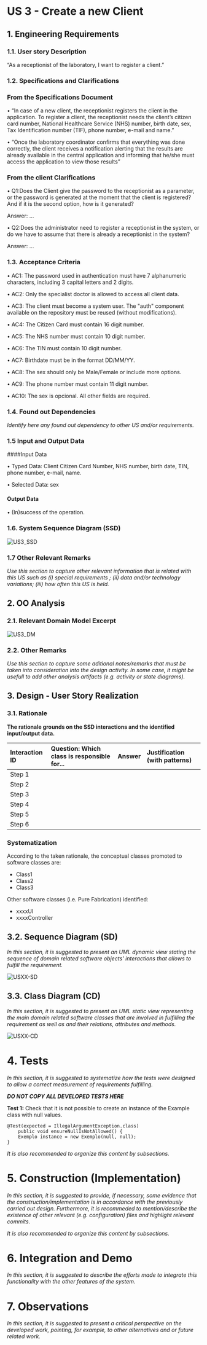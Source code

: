 # US 3 -  Create a new Client

## 1. Engineering Requirements

### 1.1. User story Description

“As a receptionist of the laboratory, I want to register a client.”

### 1.2. Specifications and Clarifications

###  From the Specifications Document
•	“In case of a new client, the receptionist registers the client in the application. To register a client, the receptionist needs the client’s citizen card number, National Healthcare Service (NHS) number, birth date, sex, Tax Identification number (TIF), phone number, e-mail and name.”

•	“Once the laboratory coordinator confirms that everything was done correctly, the client receives a notification alerting that the results are already available in the central application and informing that he/she must access the application to view those results”

### From the client Clarifications
•	Q1:Does the Client give the password to the receptionist as a parameter, or the password is generated at the moment that the client is registered? And if it is the second option, how is it generated?
 
 Answer: …

•	Q2:Does the administrator need to register a receptionist in the system, or do we have to assume that there is already a receptionist in the system?

Answer: …


### 1.3. Acceptance Criteria

•	AC1: The password used in authentication must have 7 alphanumeric characters, including 3 capital letters and 2 digits.

•	AC2: Only the specialist doctor is allowed to access all client data.

•	AC3: The client must become a system user. The "auth" component available on the repository must be reused (without modifications).

•	AC4: The Citizen Card must contain 16 digit number.

•	AC5: The NHS number must contain 10 digit number.

•	AC6: The TIN must contain 10 digit number.

•	AC7: Birthdate must be in the format DD/MM/YY.

•	AC8: The sex should only be Male/Female or include more options. 

•	AC9: The phone number must contain 11 digit number.

•	AC10: The sex is opcional. All other fields are required.


### 1.4. Found out Dependencies

*Identify here any found out dependency to other US and/or requirements.*

### 1.5 Input and Output Data

####Input Data

•	Typed Data: Client Citizen Card Number, NHS number, birth date, TIN, phone number, e-mail, name.

•	Selected Data: sex

#### Output Data

•	(In)success of the operation.


### 1.6. System Sequence Diagram (SSD)


![US3_SSD](US3_SSD.svg)


### 1.7 Other Relevant Remarks

*Use this section to capture other relevant information that is related with this US such as (i) special requirements ; (ii) data and/or technology variations; (iii) how often this US is held.* 


## 2. OO Analysis

### 2.1. Relevant Domain Model Excerpt 


![US3_DM](US3_DM.svg)

### 2.2. Other Remarks

*Use this section to capture some aditional notes/remarks that must be taken into consideration into the design activity. In some case, it might be usefull to add other analysis artifacts (e.g. activity or state diagrams).* 



## 3. Design - User Story Realization 

### 3.1. Rationale

**The rationale grounds on the SSD interactions and the identified input/output data.**

| Interaction ID | Question: Which class is responsible for... | Answer  | Justification (with patterns)  |
|:-------------  |:--------------------- |:------------|:---------------------------- |
| Step 1  		 |							 |             |                              |
| Step 2  		 |							 |             |                              |
| Step 3  		 |							 |             |                              |
| Step 4  		 |							 |             |                              |
| Step 5  		 |							 |             |                              |
| Step 6  		 |							 |             |                              |              

### Systematization ##

According to the taken rationale, the conceptual classes promoted to software classes are: 

 * Class1
 * Class2
 * Class3

Other software classes (i.e. Pure Fabrication) identified: 
 * xxxxUI  
 * xxxxController

## 3.2. Sequence Diagram (SD)

*In this section, it is suggested to present an UML dynamic view stating the sequence of domain related software objects' interactions that allows to fulfill the requirement.* 

![USXX-SD](USXX-SD.svg)

## 3.3. Class Diagram (CD)

*In this section, it is suggested to present an UML static view representing the main domain related software classes that are involved in fulfilling the requirement as well as and their relations, attributes and methods.*

![USXX-CD](USXX-CD.svg)

# 4. Tests 
*In this section, it is suggested to systematize how the tests were designed to allow a correct measurement of requirements fulfilling.* 

**_DO NOT COPY ALL DEVELOPED TESTS HERE_**

**Test 1:** Check that it is not possible to create an instance of the Example class with null values. 

	@Test(expected = IllegalArgumentException.class)
		public void ensureNullIsNotAllowed() {
		Exemplo instance = new Exemplo(null, null);
	}

*It is also recommended to organize this content by subsections.* 

# 5. Construction (Implementation)

*In this section, it is suggested to provide, if necessary, some evidence that the construction/implementation is in accordance with the previously carried out design. Furthermore, it is recommeded to mention/describe the existence of other relevant (e.g. configuration) files and highlight relevant commits.*

*It is also recommended to organize this content by subsections.* 

# 6. Integration and Demo 

*In this section, it is suggested to describe the efforts made to integrate this functionality with the other features of the system.*


# 7. Observations

*In this section, it is suggested to present a critical perspective on the developed work, pointing, for example, to other alternatives and or future related work.*



     
